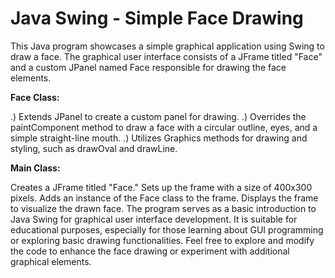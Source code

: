 # Java Swing - Simple Face Drawing

This Java program showcases a simple graphical application using Swing to draw a face. The graphical user interface consists of a JFrame titled "Face" and a custom JPanel named Face responsible for drawing the face elements.

**Face Class:**

.) Extends JPanel to create a custom panel for drawing.
.) Overrides the paintComponent method to draw a face with a circular outline, eyes, and a simple straight-line mouth.
.) Utilizes Graphics methods for drawing and styling, such as drawOval and drawLine.

**Main Class:**

Creates a JFrame titled "Face."
Sets up the frame with a size of 400x300 pixels.
Adds an instance of the Face class to the frame.
Displays the frame to visualize the drawn face.
The program serves as a basic introduction to Java Swing for graphical user interface development. It is suitable for educational purposes, especially for those learning about GUI programming or exploring basic drawing functionalities. Feel free to explore and modify the code to enhance the face drawing or experiment with additional graphical elements.
